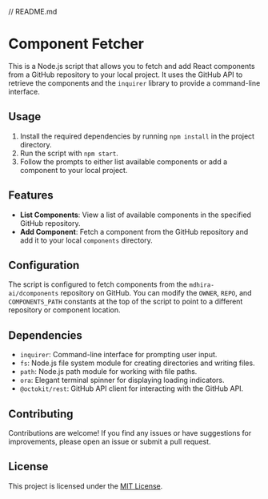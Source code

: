 // README.md
# Component Fetcher

This is a Node.js script that allows you to fetch and add React components from a GitHub repository to your local project. It uses the GitHub API to retrieve the components and the `inquirer` library to provide a command-line interface.

## Usage

1. Install the required dependencies by running `npm install` in the project directory.
2. Run the script with `npm start`.
3. Follow the prompts to either list available components or add a component to your local project.

## Features

- **List Components**: View a list of available components in the specified GitHub repository.
- **Add Component**: Fetch a component from the GitHub repository and add it to your local `components` directory.

## Configuration

The script is configured to fetch components from the `mdhira-ai/dcomponents` repository on GitHub. You can modify the `OWNER`, `REPO`, and `COMPONENTS_PATH` constants at the top of the script to point to a different repository or component location.

## Dependencies

- `inquirer`: Command-line interface for prompting user input.
- `fs`: Node.js file system module for creating directories and writing files.
- `path`: Node.js path module for working with file paths.
- `ora`: Elegant terminal spinner for displaying loading indicators.
- `@octokit/rest`: GitHub API client for interacting with the GitHub API.

## Contributing

Contributions are welcome! If you find any issues or have suggestions for improvements, please open an issue or submit a pull request.

## License

This project is licensed under the [MIT License](LICENSE).
